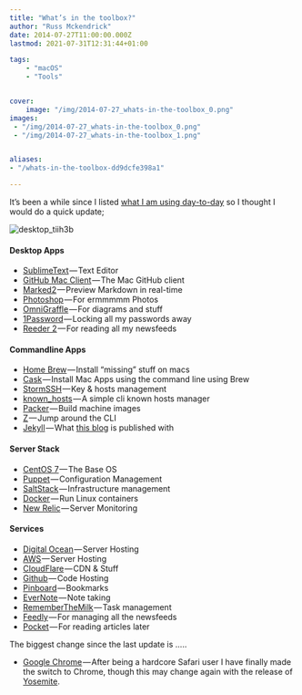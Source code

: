 ```yaml
---
title: "What’s in the toolbox?"
author: "Russ Mckendrick"
date: 2014-07-27T11:00:00.000Z
lastmod: 2021-07-31T12:31:44+01:00

tags:
    - "macOS"
    - "Tools"


cover:
    image: "/img/2014-07-27_whats-in-the-toolbox_0.png" 
images:
 - "/img/2014-07-27_whats-in-the-toolbox_0.png"
 - "/img/2014-07-27_whats-in-the-toolbox_1.png"


aliases:
- "/whats-in-the-toolbox-dd9dcfe398a1"

---
```


It’s been a while since I listed [what I am using day-to-day](https://media-glass.es/2013/11/17/stuff-i-use/) so I thought I would do a quick update;

![desktop_tiih3b](/img/2014-07-27_whats-in-the-toolbox_1.png)

#### Desktop Apps

- [SublimeText](http://www.sublimetext.com) — Text Editor
- [GitHub Mac Client](http://mac.github.com) — The Mac GitHub client
- [Marked2](http://marked2app.com/) — Preview Markdown in real-time
- [Photoshop](http://www.photoshop.com/products/photoshop) — For ermmmmm Photos
- [OmniGraffle](https://www.omnigroup.com/omnigraffle) — For diagrams and stuff
- [1Password](https://agilebits.com/onepassword/mac) — Locking all my passwords away
- [Reeder 2](http://reederapp.com/mac/) — For reading all my newsfeeds

#### Commandline Apps

- [Home Brew](http://brew.sh) — Install “missing” stuff on macs
- [Cask](http://caskroom.io/) — Install Mac Apps using the command line using Brew
- [StormSSH](https://github.com/emre/storm) — Key & hosts management
- [known_hosts](https://github.com/markmcconachie/known_hosts) — A simple cli known hosts manager
- [Packer](http://www.packer.io) — Build machine images
- [Z](https://github.com/rupa/z) — Jump around the CLI
- [Jekyll](http://jekyllrb.com/) — What [this blog](https://media-glass.es/2014/01/11/another-new-blog/) is published with

#### Server Stack

- [CentOS 7](http://centos.org) — The Base OS
- [Puppet](http://puppetlabs.com) — Configuration Management
- [SaltStack](http://www.saltstack.com/community/) — Infrastructure management
- [Docker](https://www.docker.com/) — Run Linux containers
- [New Relic](http://newrelic.com) — Server Monitoring

#### Services

- [Digital Ocean](https://www.digitalocean.com/?refcode=52ec4dc3647e) — Server Hosting
- [AWS](http://aws.amazon.com) — Server Hosting
- [CloudFlare](https://www.cloudflare.com) — CDN & Stuff
- [Github](https://github.com/russmckendrick) — Code Hosting
- [Pinboard](https://pinboard.in/) — Bookmarks
- [EverNote](https://www.evernote.com/) — Note taking
- [RememberTheMilk](https://www.rememberthemilk.com/) — Task management
- [Feedly](http://feedly.com/) — For managing all the newsfeeds
- [Pocket](http://getpocket.com/) — For reading articles later

The biggest change since the last update is …..

- [Google Chrome](https://www.google.com/intl/en_uk/chrome/browser/) — After being a hardcore Safari user I have finally made the switch to Chrome, though this may change again with the release of [Yosemite](https://www.apple.com/uk/osx/preview/).
